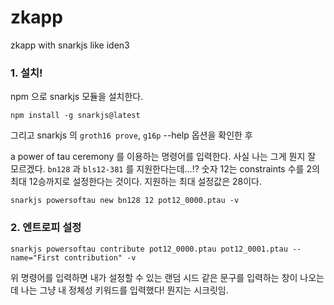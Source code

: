 # zkapp

zkapp with snarkjs like iden3

### 1. 설치!

npm 으로 snarkjs 모듈을 설치한다.

`npm install -g snarkjs@latest`

그리고 snarkjs 의 `groth16 prove`, `g16p` --help 옵션을 확인한 후

a power of tau ceremony 를 이용하는 명령어를 입력한다.
사실 나는 그게 뭔지 잘 모르겠다. `bn128` 과 `bls12-381` 를 지원한다는데...!?
숫자 12는 constraints 수를 2의 최대 12승까지로 설정한다는 것이다. 지원하는 최대 설정값은 28이다.

`snarkjs powersoftau new bn128 12 pot12_0000.ptau -v`

### 2. 엔트로피 설정

`snarkjs powersoftau contribute pot12_0000.ptau pot12_0001.ptau --name="First contribution" -v`

위 명령어를 입력하면 내가 설정할 수 있는 랜덤 시드 같은 문구를 입력하는 창이 나오는데
나는 그냥 내 정체성 키워드를 입력했다! 뭔지는 시크릿임.
